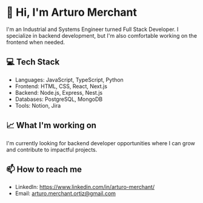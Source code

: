 
# 👋 Hi, I'm Arturo Merchant

I'm an Industrial and Systems Engineer turned Full Stack Developer. I specialize in backend development, but I'm also comfortable working on the frontend when needed.

## 💻 Tech Stack
- Languages: JavaScript, TypeScript, Python
- Frontend: HTML, CSS, React, Next.js
- Backend: Node.js, Express, Nest.js
- Databases: PostgreSQL, MongoDB
- Tools: Notion, Jira

## 📈 What I'm working on
I'm currently looking for backend developer opportunities where I can grow and contribute to impactful projects.

## 📫 How to reach me
- LinkedIn: https://www.linkedin.com/in/arturo-merchant/
- Email: arturo.merchant.ortiz@gmail.com
